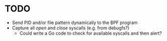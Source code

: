 # TODO

* Send PID and/or file pattern dynamically to the BPF program
* Capture all *open* and *close* syscalls (e.g. from debugfs?)
    * Could write a Go code to check for available syscalls and then alert?
